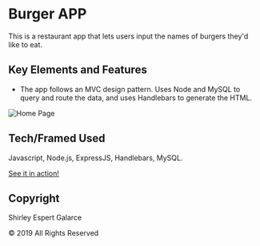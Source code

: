 # Burger APP
This is a restaurant app that lets users input the names of burgers they'd like to eat.

## Key Elements and Features

- The app follows an MVC design pattern. Uses Node and MySQL to query and route the data, and uses Handlebars to generate the HTML.

![Home Page]()

## Tech/Framed Used

Javascript, Node.js, ExpressJS, Handlebars, MySQL.

[See it in action!]()

## Copyright

Shirley Espert Galarce

© 2019 All Rights Reserved